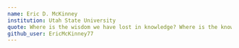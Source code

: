 ```yaml
---
name: Eric D. McKinney
institution: Utah State University
quote: Where is the wisdom we have lost in knowledge? Where is the knowledge we have lost in information?
github_user: EricMcKinney77
---
```

